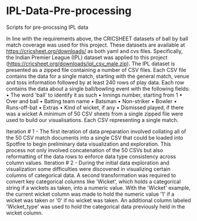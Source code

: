 # IPL-Data-Pre-processing
Scripts for pre-procssing IPL data

In line with the requirements above, the CRICSHEET datasets of ball by ball match coverage was used for this project. These datasets are available at https://cricsheet.org/downloads/  as both yaml and cvs files. Specifically, the Indian Premier League (IPL) dataset was applied to this project (https://cricsheet.org/downloads/ipl_csv_male.zip).
The IPL dataset is presented as a zipped file containing a number of CSV files. Each CSV file contains the data for a single match, starting with the general match, venue and toss information followed by at least 240 rows of play data. Each row contains the data about a single ball/bowling event with the following fields:
•	The word 'ball' to identify it as such
•	Innings number, starting from 1
•	Over and ball
•	Batting team name
•	Batsman
•	Non-striker
•	Bowler
•	Runs-off-bat
•	Extras
•	Kind of wicket, if any
•	Dismissed played, if there was a wicket
A minimum of 50 CSV sheets from a single zipped file were used to build our visualisations. Each CSV representing a single match.

Iteration # 1 - The first iteration of data preparation involved collating all of the 50 CSV match documents into a single CSV that could be loaded into Spotfire to begin preliminary data visualization and exploration. This process not only involved concatenation of the 50 CSVs but also reformatting of the data rows to enforce data type consistency across column values.
Iteration # 2 - During the initial data exploration and visualization some difficulties were discovered in visualizing certain columns of categorical data. A second transformation was required to convert key categorical columns like 'Wicket', which holds a categorical string if a wickets as taken, into a numeric value. With the 'Wicket' example, the current wicket column was made to hold the numeric value '1' if a wicket was taken or '0' if no wicket was taken. An additional column labeled 'Wicket_type' was used to hold the categorical data previously held in the wicket column.
